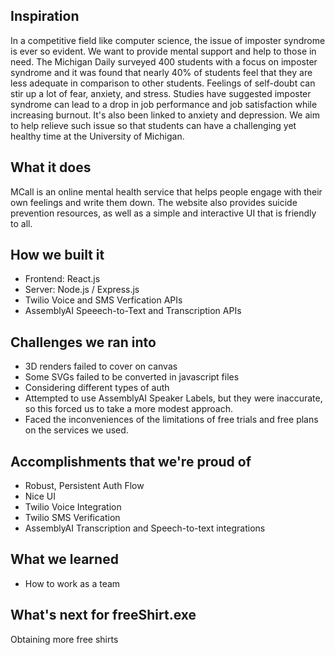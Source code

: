 ## Inspiration
In a competitive field like computer science, the issue of imposter syndrome is ever so evident. We want to provide mental support and help to those in need. The Michigan Daily surveyed 400 students with a focus on imposter syndrome and it was found that nearly 40% of students feel that they are less adequate in comparison to other students. Feelings of self-doubt can stir up a lot of fear, anxiety, and stress. Studies have suggested imposter syndrome can lead to a drop in job performance and job satisfaction while increasing burnout. It's also been linked to anxiety and depression. We aim to help relieve such issue so that students can have a challenging yet healthy time at the University of Michigan.

## What it does
MCall is an online mental health service that helps people engage with their own feelings and write them down. The website also provides suicide prevention resources, as well as a simple and interactive UI that is friendly to all.

## How we built it
- Frontend: React.js
- Server: Node.js / Express.js
- Twilio Voice and SMS Verfication APIs
- AssemblyAI Speeech-to-Text and Transcription APIs


## Challenges we ran into
- 3D renders failed to cover on canvas
- Some SVGs failed to be converted in javascript files
- Considering different types of auth
- Attempted to use AssemblyAI Speaker Labels, but they were inaccurate, so this forced us to take a more modest approach.
- Faced the inconveniences of the limitations of free trials and free plans on the services we used.

## Accomplishments that we're proud of
- Robust, Persistent Auth Flow
- Nice UI
- Twilio Voice Integration
- Twilio SMS Verification
- AssemblyAI Transcription and Speech-to-text integrations
## What we learned
- How to work as a team

## What's next for freeShirt.exe
Obtaining more free shirts
